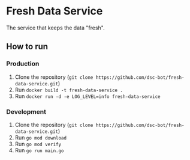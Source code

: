 # Fresh Data Service

The service that keeps the data "fresh".

## How to run

### Production

1. Clone the repository (`git clone https://github.com/dsc-bot/fresh-data-service.git`)
2. Run `docker build -t fresh-data-service .`
3. Run `docker run -d -e LOG_LEVEL=info fresh-data-service`

### Development

1. Clone the repository (`git clone https://github.com/dsc-bot/fresh-data-service.git`)
2. Run `go mod download`
3. Run `go mod verify`
4. Run `go run main.go`
